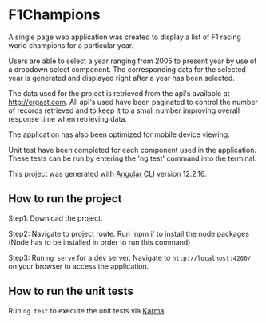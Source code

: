 # F1Champions

A single page web application was created to display a list of F1 racing world champions for a particular year.

Users are able to select a year ranging from 2005 to present year by use of a dropdown select component. The corresponding data for the selected year is generated and displayed right after a year has been selected.

The data used for the project is retrieved from the api's available at http://ergast.com. All api's used have been paginated to control the number of records retrieved and to keep it to a small number improving overall response time when retrieving data.

The application has also been optimized for mobile device viewing.

Unit test have been completed for each component used in the application. These tests can be run by entering the 'ng test' command into the terminal. 

This project was generated with [Angular CLI](https://github.com/angular/angular-cli) version 12.2.16.

## How to run the project

Step1: Download the project.

Step2: Navigate to project route. Run 'npm i' to install the node packages (Node has to be installed in order to run this command)

Step3: Run `ng serve` for a dev server. Navigate to `http://localhost:4200/` on your browser to access the application.

## How to run the unit tests

Run `ng test` to execute the unit tests via [Karma](https://karma-runner.github.io).
